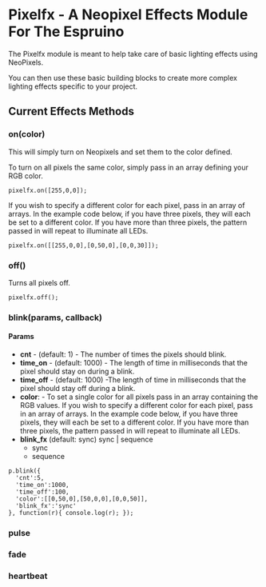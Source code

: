 Pixelfx - A Neopixel Effects Module For The Espruino
==========================================

The Pixelfx module is meant to help take care of basic lighting effects using NeoPixels.

You can then use these basic building blocks to create more complex lighting effects specific to your project. 

Current Effects Methods
--------
### on(color)
This will simply turn on Neopixels and set them to the color defined.

To turn on all pixels the same color, simply pass in an array defining your RGB color.

```
pixelfx.on([255,0,0]);
```

If you wish to specify a different color for each pixel, pass in an array of arrays. In the example code below, if you have three pixels, they will each be set to a different color.  If you have more than three pixels, the pattern passed in will repeat to illuminate all LEDs.

```
pixelfx.on([[255,0,0],[0,50,0],[0,0,30]]);
```


### off()
Turns all pixels off.

```
pixelfx.off();
```

### blink(params, callback)

#### Params
  - **cnt** - (default: 1) - The number of times the pixels should blink.
  - **time_on** - (default: 1000) - The length of time in milliseconds that the pixel should stay on during a blink.
  - **time_off** - (default: 1000) -The length of time in milliseconds that the pixel should stay off during a blink.
  - **color**: - To set a single color for all pixels pass in an array containing the RGB values.  If you wish to specify a different color for each pixel, pass in an array of arrays. In the example code below, if you have three pixels, they will each be set to a different color.  If you have more than three pixels, the pattern passed in will repeat to illuminate all LEDs.
  - **blink_fx** (default: sync)  sync | sequence
    - sync
    - sequence
  
  ```
  p.blink({
    'cnt':5,
    'time_on':1000,
    'time_off':100,
    'color':[[0,50,0],[50,0,0],[0,0,50]], 
    'blink_fx':'sync'
  }, function(r){ console.log(r); });
  
  ```

### pulse

### fade

### heartbeat
